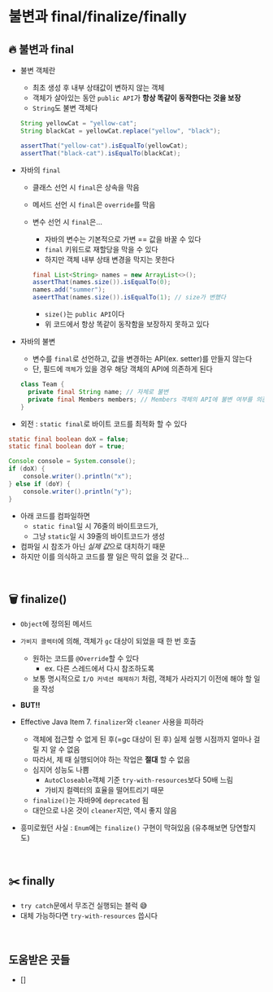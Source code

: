 
# 불변과 final/finalize/finally  

## 🔥 불변과 final    

- 불변 객체란  
  - 최초 생성 후 내부 상태값이 변하지 않는 객체  
  - 객체가 살아있는 동안 `public API`가 **항상 똑같이 동작한다는 것을 보장** 
  - `String`도 불변 객체다  

  ```java
  String yellowCat = "yellow-cat";
  String blackCat = yellowCat.replace("yellow", "black");

  assertThat("yellow-cat").isEqualTo(yellowCat);
  assertThat("black-cat").isEqualTo(blackCat);
  ```

- 자바의 `final`  
  - 클래스 선언 시 `final`은 상속을 막음  
  - 메서드 선언 시 `final`은 `override`를 막음  
  - 변수 선언 시 `final`은...
    - 자바의 변수는 기본적으로 가변 == 값을 바꿀 수 있다  
    - `final` 키워드로 재할당을 막을 수 있다  
    - 하지만 객체 내부 상태 변경을 막지는 못한다  


    ```java
    final List<String> names = new ArrayList<>();
    assertThat(names.size()).isEqualTo(0);
    names.add("summer");
    aseertThat(names.size()).isEqualTo(1); // size가 변했다 
    ```

    - `size()`는 `public API`이다  
    - 위 코드에서 항상 똑같이 동작함을 보장하지 못하고 있다  
  
- 자바의 불변  
  - 변수를 `final`로 선언하고, 값을 변경하는 API(ex. setter)를 만들지 않는다  
  - 단, 필드에 `객체`가 있을 경우 해당 객체의 API에 의존하게 된다  

  ```java
  class Team {
    private final String name; // 자체로 불변 
    private final Members members; // Members 객체의 API에 불변 여부를 의존  
  }
  ```

- 외전 : `static final`로 바이트 코드를 최적화 할 수 있다  

```java
static final boolean doX = false;
static final boolean doY = true;
```

```java
Console console = System.console();
if (doX) {
    console.writer().println("x");
} else if (doY) {
    console.writer().println("y");
}
```

- 아래 코드를 컴파일하면
  - `static final`일 시 76줄의 바이트코드가, 
  - 그냥 `static`일 시 39줄의 바이트코드가 생성  
- 컴파일 시 참조가 아닌 *실제 값*으로 대치하기 때문  
- 하지만 이를 의식하고 코드를 짤 일은 딱히 없을 것 같다...


<br>

## 🗑 finalize()  

- `Object`에 정의된 메서드  
- `가비지 콜렉터`에 의해, 객체가 `gc` 대상이 되었을 때 한 번 호출  
  - 원하는 코드를 `@Override`할 수 있다  
    - ex. 다른 스레드에서 다시 참조하도록  
  - 보통 명시적으로 `I/O 커넥션 해제하기` 처럼, 객체가 사라지기 이전에 해야 할 일을 작성  

- **BUT!!**
- Effective Java Item 7. `finalizer`와 `cleaner` 사용을 피하라  
  - 객체에 접근할 수 없게 된 후(=gc 대상이 된 후) 실제 실행 시점까지 얼마나 걸릴 지 알 수 없음  
  - 따라서, 제 때 실행되어야 하는 작업은 **절대** 할 수 없음   
  - 심지어 성능도 나쁨  
    - `AutoCloseable`객체 기준 `try-with-resources`보다 50배 느림  
    - 가비지 컬렉터의 효율을 떨어트리기 때문  
  - `finalize()`는 자바9에 `deprecated` 됨   
  - 대안으로 나온 것이 `cleaner`지만, 역시 좋지 않음  

- 흥미로웠던 사실 : `Enum`에는 `finalize()` 구현이 막혀있음 (유추해보면 당연할지도)

<br>

## ✂️ finally

- `try catch`문에서 무조건 실행되는 블럭 😅  
- 대체 가능하다면 `try-with-resources` 씁시다  

<br>

## 도움받은 곳들  

- []
